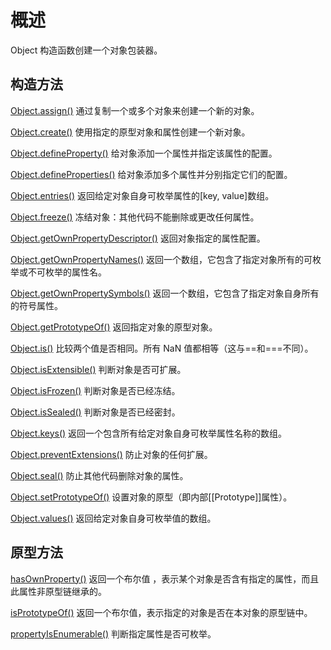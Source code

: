 # 概述

Object 构造函数创建一个对象包装器。

## 构造方法

[Object.assign()](/ECMAScript/Object/Object.assign) 通过复制一个或多个对象来创建一个新的对象。

[Object.create()](/ECMAScript/Object/Object.create) 使用指定的原型对象和属性创建一个新对象。

[Object.defineProperty()](/ECMAScript/Object/Object.defineProperty) 给对象添加一个属性并指定该属性的配置。

[Object.defineProperties()](/ECMAScript/Object/Object.defineProperties) 给对象添加多个属性并分别指定它们的配置。

[Object.entries()](/ECMAScript/Object/Object.entries) 返回给定对象自身可枚举属性的[key, value]数组。

[Object.freeze()](/ECMAScript/Object/Object.freeze) 冻结对象：其他代码不能删除或更改任何属性。

[Object.getOwnPropertyDescriptor()](/ECMAScript/Object/Object.getOwnPropertyDescriptor) 返回对象指定的属性配置。

[Object.getOwnPropertyNames()](/ECMAScript/Object/Object.getOwnPropertyNames) 返回一个数组，它包含了指定对象所有的可枚举或不可枚举的属性名。

[Object.getOwnPropertySymbols()](/ECMAScript/Object/Object.getOwnPropertySymbols) 返回一个数组，它包含了指定对象自身所有的符号属性。

[Object.getPrototypeOf()](/ECMAScript/Object/Object.getPrototypeOf) 返回指定对象的原型对象。

[Object.is()](/ECMAScript/Object/Object.is) 比较两个值是否相同。所有 NaN 值都相等（这与==和===不同）。

[Object.isExtensible()](/ECMAScript/Object/Object.isExtensible) 判断对象是否可扩展。

[Object.isFrozen()](/ECMAScript/Object/Object.isFrozen) 判断对象是否已经冻结。

[Object.isSealed()](/ECMAScript/Object/Object.isSealed) 判断对象是否已经密封。

[Object.keys()](/ECMAScript/Object/Object.keys) 返回一个包含所有给定对象自身可枚举属性名称的数组。

[Object.preventExtensions()](/ECMAScript/Object/Object.preventExtensions) 防止对象的任何扩展。

[Object.seal()](/ECMAScript/Object/Object.seal) 防止其他代码删除对象的属性。

[Object.setPrototypeOf()](/ECMAScript/Object/Object.setPrototypeOf) 设置对象的原型（即内部[[Prototype]]属性）。

[Object.values()](/ECMAScript/Object/Object.values) 返回给定对象自身可枚举值的数组。

## 原型方法

[hasOwnProperty()](/ECMAScript/Object/hasOwnProperty) 返回一个布尔值 ，表示某个对象是否含有指定的属性，而且此属性非原型链继承的。

[isPrototypeOf()](/ECMAScript/Object/isPrototypeOf) 返回一个布尔值，表示指定的对象是否在本对象的原型链中。

[propertyIsEnumerable()](/ECMAScript/Object/propertyIsEnumerable) 判断指定属性是否可枚举。
